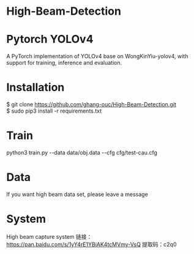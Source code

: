 # High-Beam-Detection

# Pytorch YOLOv4
A PyTorch implementation of YOLOv4 base on WongKinYiu-yolov4, with support for training, inference and evaluation.

# Installation
$ git clone https://github.com/ghang-ouc/High-Beam-Detection.git  
$ sudo pip3 install -r requirements.txt  

# Train
python3 train.py --data data/obj.data  --cfg cfg/test-cau.cfg

# Data
If you want high beam data set, please leave a message

# System
High beam capture system 链接：https://pan.baidu.com/s/1yY4rE1YBiAK4tcMVmy-VsQ  提取码：c2q0 
